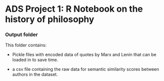 # ADS Project 1:  R Notebook on the history of philosophy

### Output folder

This folder contains:

- Pickle files with encoded data of quotes by Marx and Lenin that can be loaded in to save time.

- a csv file containing the raw data for semantic similarity scores between authors in the dataset.
